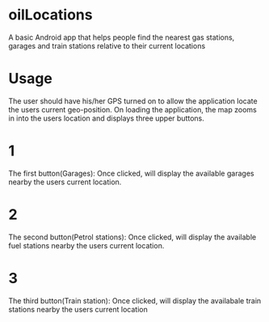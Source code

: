 # oilLocations
A basic Android app that helps people find the nearest gas stations, garages and train stations relative to their current locations

# Usage
The user should have his/her GPS turned on to allow the application locate the users current geo-position.
On loading the application, the map zooms in into the users location and displays three upper buttons.
# 1
 The first button(Garages): Once clicked, will display the available garages nearby the users current location.
# 2
 The second button(Petrol stations): Once clicked, will display the available fuel stations nearby the users current location.
# 3
 The third button(Train station): Once clicked, will display the availabale train stations nearby the users current location
